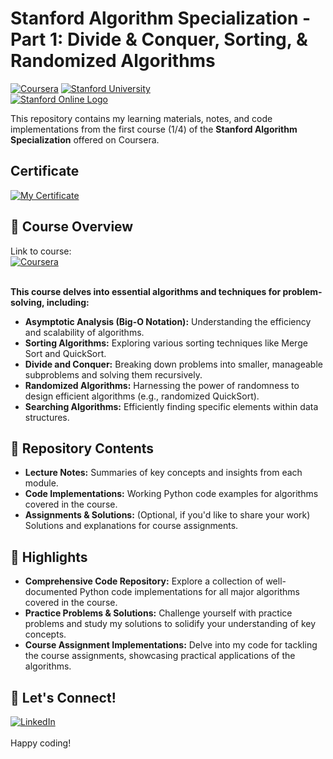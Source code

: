 # Stanford Algorithm Specialization - Part 1: Divide & Conquer, Sorting, & Randomized Algorithms 
[![Coursera](https://img.shields.io/badge/Coursera-%230056D2.svg?style=for-the-badge&logo=Coursera&logoColor=white)](https://www.coursera.org/specializations/machine-learning-introduction)
[![Stanford University](https://img.shields.io/badge/Stanford_University-red?style=for-the-badge&logo=Stanford_University&logoColor=white)](https://www.stanford.edu/)
<br>[![Stanford Online Logo](https://d3njjcbhbojbot.cloudfront.net/api/utilities/v1/imageproxy/https://coursera-university-assets.s3.amazonaws.com/21/9a0294e2bf773901afbfcb5ef47d97/Stanford_Coursera-200x48_RedText_BG.png?auto=format%2Ccompress&dpr=2&h=45)](https://online.stanford.edu/)

This repository contains my learning materials, notes, and code implementations from the first course (1/4) of the **Stanford Algorithm Specialization** offered on Coursera. 
## Certificate
[![My Certificate](https://github.com/quang2719/Stanford-Algorithm-Specialization---Part-1/blob/main/Course%201/Certificate/certificate_img.png?raw=true)](https://github.com/quang2719/Stanford-Algorithm-Specialization---Part-1/blob/main/Course%201/Certificate/certificate_img.png?raw=true)
## 🎯 Course Overview
Link to course:<br>
  [![Coursera](https://img.shields.io/badge/Coursera-%230056D2.svg?style=for-the-badge&logo=Coursera&logoColor=white)](https://www.coursera.org/specializations/algorithms?)


<br> **This course delves into essential algorithms and techniques for problem-solving, including:**
* **Asymptotic Analysis (Big-O Notation):** Understanding the efficiency and scalability of algorithms.
* **Sorting Algorithms:** Exploring various sorting techniques like Merge Sort and QuickSort.
* **Divide and Conquer:**  Breaking down problems into smaller, manageable subproblems and solving them recursively.
* **Randomized Algorithms:**  Harnessing the power of randomness to design efficient algorithms (e.g., randomized QuickSort).
* **Searching Algorithms:**  Efficiently finding specific elements within data structures.

## 📂 Repository Contents

* **Lecture Notes:** Summaries of key concepts and insights from each module.
* **Code Implementations:**  Working Python code examples for algorithms covered in the course. 
* **Assignments & Solutions:** (Optional, if you'd like to share your work) Solutions and explanations for course assignments.

## 🚀 Highlights

* **Comprehensive Code Repository:**  Explore a collection of well-documented Python code implementations for all major algorithms covered in the course.
* **Practice Problems & Solutions:**  Challenge yourself with practice problems and study my solutions to solidify your understanding of key concepts. 
* **Course Assignment Implementations:** Delve into my code for tackling the course assignments, showcasing practical applications of the algorithms.

## 🤔 Let's Connect!
[![LinkedIn](https://img.shields.io/badge/LinkedIn-0077B5?style=for-the-badge&logo=linkedin&logoColor=white)](https://www.linkedin.com/in/quang-nguyen-2003-ptit/)
<br><br>
Happy coding!

